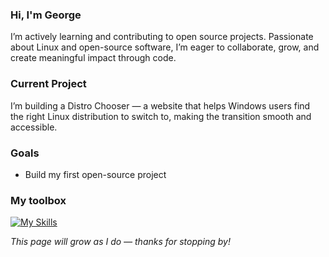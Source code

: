 ### Hi, I'm George

I’m actively learning and contributing to open source projects. Passionate about Linux and open-source software, I’m eager to collaborate, grow, and create meaningful impact through code.

### Current Project

I’m building a Distro Chooser — a website that helps Windows users find the right Linux distribution to switch to, making the transition smooth and accessible.

### Goals

* Build my first open-source project

### My toolbox

[![My Skills](https://skillicons.dev/icons?i=js,html,css,py,c,cpp,git,vscode,vscodium,linux,php,ps,discord)](https://skillicons.dev)

*This page will grow as I do — thanks for stopping by!*
